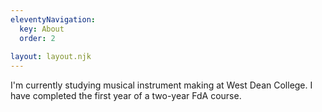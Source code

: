 ```yaml
---
eleventyNavigation:
  key: About
  order: 2
  
layout: layout.njk
---
```


<p>I'm currently studying musical instrument making at West Dean College. I have completed the first year of a two-year FdA course.</p>
